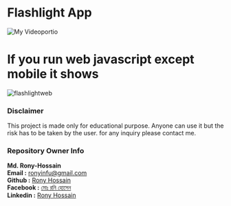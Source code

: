# Flashlight App 

![My Videoportio](https://user-images.githubusercontent.com/95837116/150724724-53b6f096-432a-42bf-9a4a-030cf22bde5f.gif)



# If you run web javascript except mobile it shows



![flashlightweb](https://user-images.githubusercontent.com/95837116/150725557-ef61141f-29d0-493a-875e-5102b2a4f203.png)


### Disclaimer
This project is made only for educational purpose. Anyone can use it but the risk has to be taken by the user.
for any inquiry please contact me.

### Repository Owner Info

__Md. Rony-Hossain__ <br>
__Email :__ [ ronyinfu@gmail.com ](mailto:ronyinfu@gmail.com) <br>
__Github :__ [Rony Hossain](https://github.com/Ronyinfu)<br>
__Facebook :__ [মোঃ রনি হোসেন ](https://www.facebook.com/Ronyinfu/) <br>
__Linkedin :__  [Rony Hossain](https://www.linkedin.com/in/ronyinfu/)
<br>
<br>





